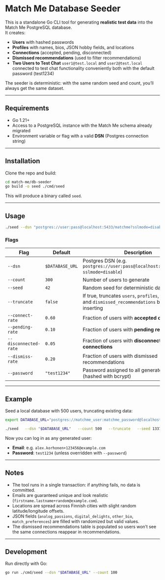 # Match Me Database Seeder

This is a standalone Go CLI tool for generating **realistic test data** into the Match Me PostgreSQL database.  
It creates:

- **Users** with hashed passwords
- **Profiles** with names, bios, JSON hobby fields, and locations
- **Connections** (accepted, pending, disconnected)
- **Dismissed recommendations** (used to filter recommendations)
- **Two Users to Test Chat** `user1@test.local` and `user2@test.local` connected to test chat functionality conveniently both with the default password (test1234)

The seeder is deterministic: with the same random seed and count, you’ll always get the same dataset.

---

## Requirements

- Go 1.21+
- Access to a PostgreSQL instance with the Match Me schema already migrated
- Environment variable or flag with a valid **DSN** (Postgres connection string)

---

## Installation

Clone the repo and build:

```bash
cd match-me/db-seeder
go build -o seed ./cmd/seed
```

This will produce a binary called `seed`.

---

## Usage

```bash
./seed --dsn "postgres://user:pass@localhost:5433/matchme?sslmode=disable" [flags]
```

### Flags

| Flag | Default | Description |
|------|---------|-------------|
| `--dsn` | `$DATABASE_URL` | Postgres DSN (e.g. `postgres://user:pass@localhost:5433/matchme?sslmode=disable`) |
| `--count` | `300` | Number of users to generate |
| `--seed` | `42` | Random seed for deterministic datasets |
| `--truncate` | `false` | If true, truncates `users`, `profiles`, `connections`, and `dismissed_recommendations` before inserting |
| `--connect-rate` | `0.60` | Fraction of users with **accepted connections** |
| `--pending-rate` | `0.10` | Fraction of users with **pending requests** |
| `--disconnected-rate` | `0.05` | Fraction of users with **disconnected past connections** |
| `--dismiss-rate` | `0.20` | Fraction of users with dismissed recommendations |
| `--password` | `"test1234"` | Password assigned to all generated users (hashed with bcrypt) |

---

## Example

Seed a local database with 500 users, truncating existing data:

```bash
export DATABASE_URL="postgres://matchme_user:matchme_password@localhost:5433/matchme_db?sslmode=disable"

./seed   --dsn "$DATABASE_URL"   --count 500   --truncate   --seed 1337   --connect-rate 0.6   --pending-rate 0.1   --disconnected-rate 0.05   --dismiss-rate 0.2
```

Now you can log in as any generated user:

- **Email**: e.g. `alex.korhonen+123456@example.com`  
- **Password**: `test1234` (unless overridden with `--password`)

---

## Notes

- The tool runs in a single transaction: if anything fails, no data is committed.
- Emails are guaranteed unique and look realistic (`firstname.lastname+random@example.com`).
- Locations are spread across Finnish cities with slight random latitude/longitude offsets.
- JSON fields (`analog_passions`, `digital_delights`, `other_bio`, `match_preferences`) are filled with randomized but valid values.
- The dismissed recommendations table is populated so users won’t see the same connections reappear in recommendations.

---

## Development

Run directly with Go:

```bash
go run ./cmd/seed --dsn "$DATABASE_URL" --count 100
```
